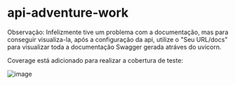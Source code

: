 # api-adventure-work



Observação: Infelizmente tive um problema com a documentação, mas para conseguir visualiza-la, após a configuração da api, utilize o "Seu URL/docs" para visualizar toda a documentação Swagger gerada atráves do uvicorn.



Coverage está adicionado para realizar a cobertura de teste:

![image](https://github.com/Lejjz/adventures-work-api/assets/93527893/27f98040-3c93-4e6c-aa5f-8e0aa883cfa3)

